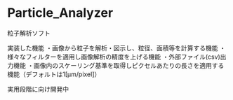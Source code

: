 # Particle_Analyzer
粒子解析ソフト

実装した機能
・画像から粒子を解析・図示し、粒径、面積等を計算する機能
・様々なフィルターを適用し画像解析の精度を上げる機能
・外部ファイル(csv)出力機能
・画像内のスケーリング基準を取得しピクセルあたりの長さを適用する機能（デフォルトは1[μm/pixel]）

実用段階に向け開発中
